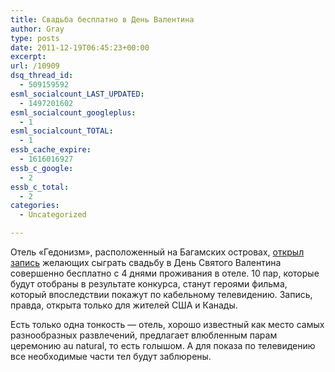 ```yaml
---
title: Свадьба бесплатно в День Валентина
author: Gray
type: posts
date: 2011-12-19T06:45:23+00:00
excerpt:
url: /10909
dsq_thread_id:
  - 509159592
esml_socialcount_LAST_UPDATED:
  - 1497201602
esml_socialcount_googleplus:
  - 1
esml_socialcount_TOTAL:
  - 1
essb_cache_expire:
  - 1616016927
essb_c_google:
  - 2
essb_c_total:
  - 2
categories:
  - Uncategorized

---
```








Отель &#171;Гедонизм&#187;, расположенный на Багамских островах, [открыл запись][1] желающих сыграть свадьбу в День Святого Валентина совершенно бесплатно с 4 днями проживания в отеле. 10 пар, которые будут отобраны в результате конкурса, станут героями фильма, который впоследствии покажут по кабельному телевидению. Запись, правда, открыта только для жителей США и Канады.

Есть только одна тонкость — отель, хорошо известный как место самых разнообразных развлечений, предлагает влюбленным парам церемонию au natural, то есть голышом. А для показа по телевидению все необходимые части тел будут заблюрены.

 [1]: http://hedonism.com/nudewedding/